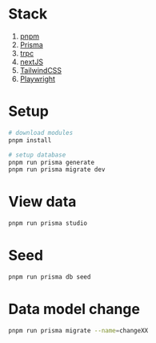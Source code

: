 # Stack

1. [pnpm](https://pnpm.io/)
2. [Prisma](https://www.prisma.io/)
3. [trpc](https://trpc.io/)
4. [nextJS](https://nextjs.org/)
5. [TailwindCSS](https://tailwindcss.com/)
6. [Playwright](https://playwright.dev/)

# Setup

```bash
# download modules
pnpm install

# setup database
pnpm run prisma generate
pnpm run prisma migrate dev
```


# View data

```bash
pnpm run prisma studio
```

# Seed
```bash
pnpm run prisma db seed
```

# Data model change

```bash
pnpm run prisma migrate --name=changeXX
```